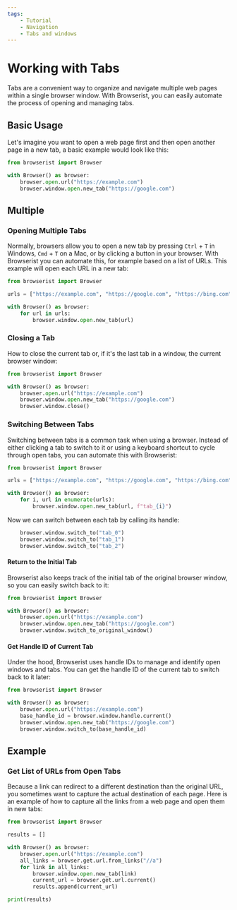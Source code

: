 ```yaml
---
tags:
    - Tutorial
    - Navigation
    - Tabs and windows
---
```


# Working with Tabs
Tabs are a convenient way to organize and navigate multiple web pages within a single browser window. With Browserist, you can easily automate the process of opening and managing tabs.

## Basic Usage
Let's imagine you want to open a web page first and then open another page in a new tab, a basic example would look like this:

```python linenums="1"
from browserist import Browser

with Browser() as browser:
    browser.open.url("https://example.com")
    browser.window.open.new_tab("https://google.com")
```

## Multiple
### Opening Multiple Tabs
Normally, browsers allow you to open a new tab by pressing `Ctrl` + `T` in Windows, `Cmd` + `T` on a Mac, or by clicking a button in your browser. With Browserist you can automate this, for example based on a list of URLs. This example will open each URL in a new tab:

```python linenums="1"
from browserist import Browser

urls = ["https://example.com", "https://google.com", "https://bing.com"]

with Browser() as browser:
    for url in urls:
        browser.window.open.new_tab(url)
```

### Closing a Tab
How to close the current tab or, if it's the last tab in a window, the current browser window:

```python linenums="1"
from browserist import Browser

with Browser() as browser:
    browser.open.url("https://example.com")
    browser.window.open.new_tab("https://google.com")
    browser.window.close()
```

### Switching Between Tabs
Switching between tabs is a common task when using a browser. Instead of either clicking a tab to switch to it or using a keyboard shortcut to cycle through open tabs, you can automate this with Browserist:

```python linenums="1"
from browserist import Browser

urls = ["https://example.com", "https://google.com", "https://bing.com"]

with Browser() as browser:
    for i, url in enumerate(urls):
        browser.window.open.new_tab(url, f"tab_{i}")
```

Now we can switch between each tab by calling its handle:

```python linenums="8"
    browser.window.switch_to("tab_0")
    browser.window.switch_to("tab_1")
    browser.window.switch_to("tab_2")
```

#### Return to the Initial Tab
Browserist also keeps track of the initial tab of the original browser window, so you can easily switch back to it:

```python linenums="1"
from browserist import Browser

with Browser() as browser:
    browser.open.url("https://example.com")
    browser.window.open.new_tab("https://google.com")
    browser.window.switch_to_original_window()
```

#### Get Handle ID of Current Tab
Under the hood, Browserist uses handle IDs to manage and identify open windows and tabs. You can get the handle ID of the current tab to switch back to it later:

```python linenums="1"
from browserist import Browser

with Browser() as browser:
    browser.open.url("https://example.com")
    base_handle_id = browser.window.handle.current()
    browser.window.open.new_tab("https://google.com")
    browser.window.switch_to(base_handle_id)
```

## Example
### Get List of URLs from Open Tabs
Because a link can redirect to a different destination than the original URL, you sometimes want to capture the actual destination of each page. Here is an example of how to capture all the links from a web page and open them in new tabs:

```python linenums="1"
from browserist import Browser

results = []

with Browser() as browser:
    browser.open.url("https://example.com")
    all_links = browser.get.url.from_links("//a")
    for link in all_links:
        browser.window.open.new_tab(link)
        current_url = browser.get.url.current()
        results.append(current_url)

print(results)
```
